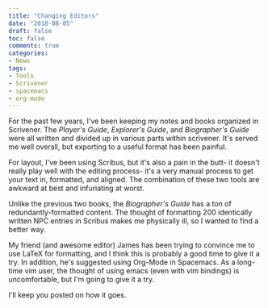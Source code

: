 ```yaml
---
title: "Changing Editors"
date: "2018-08-05"
draft: false
toc: false
comments: true
categories:
- News
tags:
- Tools
- Scrivener
- spacemacs
- org-mode
---
```


For the past few years, I've been keeping my notes and books organized in Scrivener. The *Player's Guide*, *Explorer's Guide*, and *Biographer's Guide* were all written and divided up in various parts within scrivener. It's served me well overall, but exporting to a useful format has been painful.

For layout, I've been using Scribus, but it's also a pain in the butt- it doesn't really play well with the editing process- it's a very manual process to get your text in, formatted, and aligned. The combination of these two tools are awkward at best and infuriating at worst.

<!--more-->

Unlike the previous two books, the *Biographer's Guide* has a ton of redundantly-formatted content. The thought of formatting 200 identically written NPC entries in Scribus makes me physically ill, so I wanted to find a better way.

My friend (and awesome editor) James has been trying to convince me to use LaTeX for formatting, and I think this is probably a good time to give it a try. In addition, he's suggested using Org-Mode in Spacemacs. As a long-time vim user, the thought of using emacs (even with vim bindings) is uncomfortable, but I'm going to give it a try.

I'll keep you posted on how it goes.


